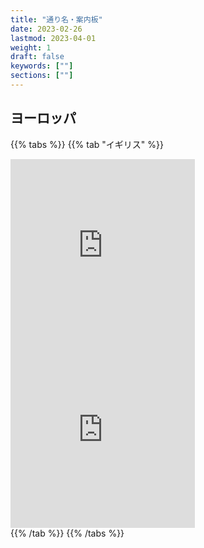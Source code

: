 ```yaml
---
title: "通り名・案内板"
date: 2023-02-26
lastmod: 2023-04-01
weight: 1
draft: false
keywords: [""]
sections: [""]
---
```

## ヨーロッパ

{{% tabs  %}}
{{% tab "イギリス" %}}
<div class="googlemap-if">
<iframe src="https://www.google.com/maps/embed?pb=!4v1679667372310!6m8!1m7!1sKECXcfjtFcrAJqxbY6EzzQ!2m2!1d57.58465816826222!2d-3.570725401448602!3f264.1212172672594!4f-21.842276777653495!5f2.363003792454088" width="295" height="295" style="border:0;" allowfullscreen="" loading="lazy" referrerpolicy="no-referrer-when-downgrade"></iframe>
<iframe src="https://www.google.com/maps/embed?pb=!4v1680078942726!6m8!1m7!1sCOdjMHwgmuv84zE0Hjer6Q!2m2!1d51.68006535585051!2d-1.13052189872649!3f354.8037612921805!4f-17.55652020430618!5f2.776485988011689" width="295" height="295" style="border:0;" allowfullscreen="" loading="lazy" referrerpolicy="no-referrer-when-downgrade"></iframe>
</div>
{{% /tab %}}
{{% /tabs %}}

